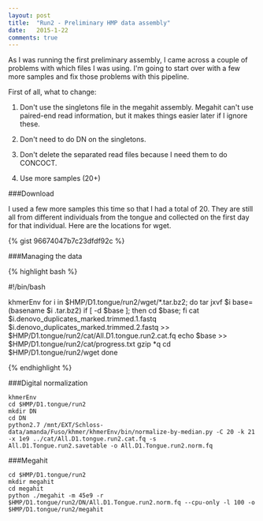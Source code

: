 ```yaml
---
layout: post
title:  "Run2 - Preliminary HMP data assembly"
date:   2015-1-22
comments: true
---
```


As I was running the first preliminary assembly, I came across a couple of problems with which files I was using. I'm going to start over with a few more samples and fix those problems with this pipeline.

First of all, what to change:

1. Don't use the singletons file in the megahit assembly. Megahit can't use paired-end read information, but it makes things easier later if I ignore these.

2. Don't need to do DN on the singletons.

3. Don't delete the separated read files because I need them to do CONCOCT.

4. Use more samples (20+)


###Download

I used a few more samples this time so that I had a total of 20. They are still all from different individuals from the tongue and collected on the first day for that individual. Here are the locations for wget.

{% gist 96674047b7c23dfdf92c %}

###Managing the data

{% highlight bash %}

#!/bin/bash

khmerEnv
for i in $HMP/D1.tongue/run2/wget/*.tar.bz2; do
	tar jxvf $i
	base=(basename $i .tar.bz2)
	if [ -d $base ]; then cd $base; fi
	cat $i.denovo_duplicates_marked.trimmed.1.fastq $i.denovo_duplicates_marked.trimmed.2.fastq >> $HMP/D1.tongue/run2/cat/All.D1.tongue.run2.cat.fq
	echo $base >> $HMP/D1.tongue/run2/cat/progress.txt
	gzip *q
	cd $HMP/D1.tongue/run2/wget
done

{% endhighlight %}

###Digital normalization

~~~~
khmerEnv
cd $HMP/D1.tongue/run2
mkdir DN
cd DN
python2.7 /mnt/EXT/Schloss-data/amanda/Fuso/khmer/khmerEnv/bin/normalize-by-median.py -C 20 -k 21 -x 1e9 ../cat/All.D1.tongue.run2.cat.fq -s All.D1.Tongue.run2.savetable -o All.D1.Tongue.run2.norm.fq
~~~~

###Megahit

~~~~
cd $HMP/D1.tongue/run2
mkdir megahit
cd megahit
python ./megahit -m 45e9 -r $HMP/D1.tongue/run2/DN/All.D1.Tongue.run2.norm.fq --cpu-only -l 100 -o $HMP/D1.tongue/run2/megahit
~~~~






